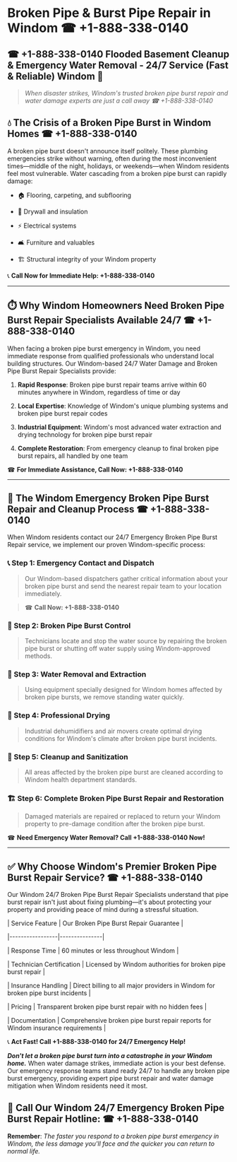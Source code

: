 # Broken Pipe & Burst Pipe Repair in Windom ☎ +1-888-338-0140  
## ☎ +1-888-338-0140 Flooded Basement Cleanup & Emergency Water Removal - 24/7 Service (Fast & Reliable) Windom 🚨  

> *When disaster strikes, Windom's trusted broken pipe burst repair and water damage experts are just a call away ☎ +1-888-338-0140*  

## 💧 The Crisis of a Broken Pipe Burst in Windom Homes ☎ +1-888-338-0140  

A broken pipe burst doesn't announce itself politely. These plumbing emergencies strike without warning, often during the most inconvenient times—middle of the night, holidays, or weekends—when Windom residents feel most vulnerable. Water cascading from a broken pipe burst can rapidly damage:  

* 🏠 Flooring, carpeting, and subflooring  
* 🧱 Drywall and insulation  
* ⚡ Electrical systems  
* 🛋️ Furniture and valuables  
* 🏗️ Structural integrity of your Windom property  

📞 **Call Now for Immediate Help: +1-888-338-0140**  

---  

## ⏱️ Why Windom Homeowners Need Broken Pipe Burst Repair Specialists Available 24/7 ☎ +1-888-338-0140  

When facing a broken pipe burst emergency in Windom, you need immediate response from qualified professionals who understand local building structures. Our Windom-based 24/7 Water Damage and Broken Pipe Burst Repair Specialists provide:  

1. **Rapid Response**: Broken pipe burst repair teams arrive within 60 minutes anywhere in Windom, regardless of time or day  
2. **Local Expertise**: Knowledge of Windom's unique plumbing systems and broken pipe burst repair codes  
3. **Industrial Equipment**: Windom's most advanced water extraction and drying technology for broken pipe burst repair  
4. **Complete Restoration**: From emergency cleanup to final broken pipe burst repairs, all handled by one team  

☎ **For Immediate Assistance, Call Now: +1-888-338-0140**  

---  

## 🔧 The Windom Emergency Broken Pipe Burst Repair and Cleanup Process ☎ +1-888-338-0140  

When Windom residents contact our 24/7 Emergency Broken Pipe Burst Repair service, we implement our proven Windom-specific process:  

### 📞 Step 1: Emergency Contact and Dispatch  
> Our Windom-based dispatchers gather critical information about your broken pipe burst and send the nearest repair team to your location immediately.  
> ☎ **Call Now: +1-888-338-0140**  

### 🚿 Step 2: Broken Pipe Burst Control  
> Technicians locate and stop the water source by repairing the broken pipe burst or shutting off water supply using Windom-approved methods.  

### 🌊 Step 3: Water Removal and Extraction  
> Using equipment specially designed for Windom homes affected by broken pipe bursts, we remove standing water quickly.  

### 💨 Step 4: Professional Drying  
> Industrial dehumidifiers and air movers create optimal drying conditions for Windom's climate after broken pipe burst incidents.  

### 🧼 Step 5: Cleanup and Sanitization  
> All areas affected by the broken pipe burst are cleaned according to Windom health department standards.  

### 🏗️ Step 6: Complete Broken Pipe Burst Repair and Restoration  
> Damaged materials are repaired or replaced to return your Windom property to pre-damage condition after the broken pipe burst.  

☎ **Need Emergency Water Removal? Call +1-888-338-0140 Now!**  

---  

## ✅ Why Choose Windom's Premier Broken Pipe Burst Repair Service? ☎ +1-888-338-0140  

Our Windom 24/7 Broken Pipe Burst Repair Specialists understand that pipe burst repair isn't just about fixing plumbing—it's about protecting your property and providing peace of mind during a stressful situation.  

| Service Feature | Our Broken Pipe Burst Repair Guarantee |  
|-----------------|---------------|  
| Response Time | 60 minutes or less throughout Windom |  
| Technician Certification | Licensed by Windom authorities for broken pipe burst repair |  
| Insurance Handling | Direct billing to all major providers in Windom for broken pipe burst incidents |  
| Pricing | Transparent broken pipe burst repair with no hidden fees |  
| Documentation | Comprehensive broken pipe burst repair reports for Windom insurance requirements |  

📞 **Act Fast! Call +1-888-338-0140 for 24/7 Emergency Help!**  

***Don't let a broken pipe burst turn into a catastrophe in your Windom home.*** When water damage strikes, immediate action is your best defense. Our emergency response teams stand ready 24/7 to handle any broken pipe burst emergency, providing expert pipe burst repair and water damage mitigation when Windom residents need it most.  

## 📱 Call Our Windom 24/7 Emergency Broken Pipe Burst Repair Hotline: ☎ +1-888-338-0140  

**Remember**: *The faster you respond to a broken pipe burst emergency in Windom, the less damage you'll face and the quicker you can return to normal life.*